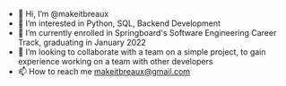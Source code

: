 - 👋 Hi, I’m @makeitbreaux
- 👀 I’m interested in Python, SQL, Backend Development
- 🌱 I’m currently enrolled in Springboard's Software Engineering Career Track, graduating in January 2022
- 💞️ I’m looking to collaborate with a team on a simple project, to gain experience working on a team with other developers
- 📫 How to reach me makeitbreaux@gmail.com

<!---
makeitbreaux/makeitbreaux is a ✨ special ✨ repository because its `README.md` (this file) appears on your GitHub profile.
You can click the Preview link to take a look at your changes.
--->
